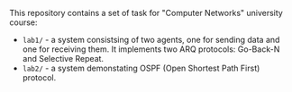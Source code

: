 This repository contains a set of task for "Computer Networks" university course:

* `lab1/` - a system consistsing of two agents, one for sending data and one for receiving them. It implements two ARQ protocols: Go-Back-N and Selective Repeat.
* `lab2/` - a system demonstating OSPF (Open Shortest Path First) protocol.